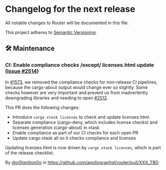 # Changelog for the next release

All notable changes to Router will be documented in this file.

This project adheres to [Semantic Versioning](https://semver.org/spec/v2.0.0.html).

<!-- <KEEP> THIS IS AN SET OF TEMPLATES TO USE WHEN ADDING TO THE CHANGELOG.

## ❗ BREAKING ❗
## 🚀 Features
## 🐛 Fixes
## 📃 Configuration
Configuration changes will be [automatically migrated on load](https://www.apollographql.com/docs/router/configuration/overview#upgrading-your-router-configuration). However, you should update your source configuration files as these will become breaking changes in a future major release.
## 🛠 Maintenance
## 📚 Documentation
## 🥼 Experimental

## Example section entry format

### Headline ([Issue #ISSUE_NUMBER](https://github.com/apollographql/router/issues/ISSUE_NUMBER))

Description! And a link to a [reference](http://url)

By [@USERNAME](https://github.com/USERNAME) in https://github.com/apollographql/router/pull/PULL_NUMBER
</KEEP> -->

## 🛠 Maintenance

### CI: Enable compliance checks /except/ licenses.html update ([Issue #2514](https://github.com/apollographql/router/issues/2514))

In [#1573](https://github.com/apollographql/router/pull/1573), we removed the compliance checks for non-release CI pipelines, because the cargo-about output would change ever so slightly.
Some checks however are very important and prevent us from inadvertently downgrading libraries and needing to open [#2512](https://github.com/apollographql/router/pull/2512).

This PR does the following changes:
- Introduce `cargo xtask licenses` to check and update licenses.html.
- Separate compliance (cargo-deny, which includes license checks) and licenses generation (cargo-about) in xtask
- Enable compliance as part of our CI checks for each open PR
- Update cargo xtask all so it checks compliance and licenses

Updating licenses.html is now driven by `cargo xtask licenses`, which is part of the release checklist.

By [@o0Ignition0o](https://github.com/o0Ignition0o) in https://github.com/apollographql/router/pull/XXX_TBD
